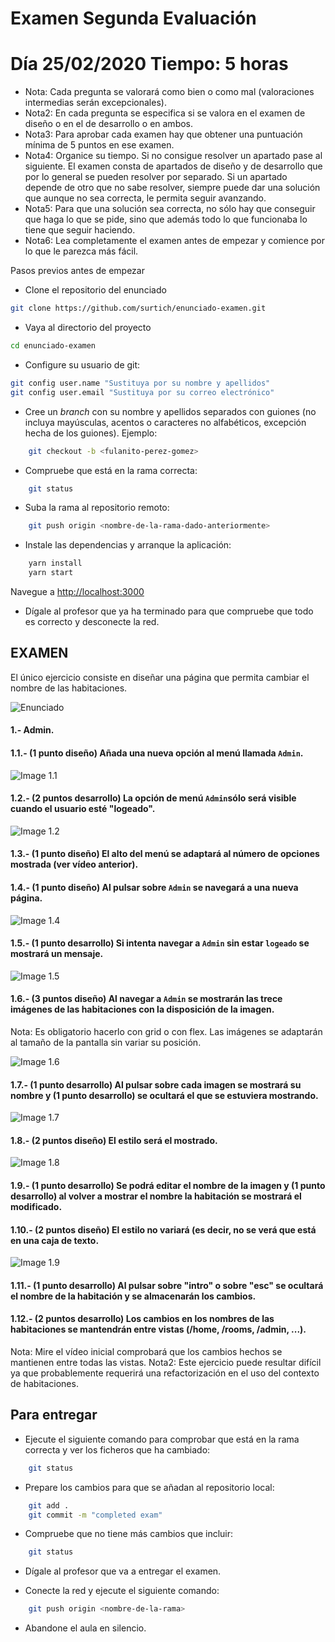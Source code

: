 # Examen Segunda Evaluación

# Día 25/02/2020 Tiempo: 5 horas

- Nota: Cada pregunta se valorará como bien o como mal (valoraciones intermedias serán excepcionales).
- Nota2: En cada pregunta se especifica si se valora en el examen de diseño o en el de desarrollo o en ambos.
- Nota3: Para aprobar cada examen hay que obtener una puntuación mínima de 5 puntos en ese examen.
- Nota4: Organice su tiempo. Si no consigue resolver un apartado pase al siguiente. El examen consta de apartados de diseño y de desarrollo que por lo general se pueden resolver por separado. Si un apartado depende de otro que no sabe resolver, siempre puede dar una solución que aunque no sea correcta, le permita seguir avanzando.
- Nota5: Para que una solución sea correcta, no sólo hay que conseguir que haga lo que se pide, sino que además todo lo que funcionaba lo tiene que seguir haciendo.
- Nota6: Lea completamente el examen antes de empezar y comience por lo que le parezca más fácil.

Pasos previos antes de empezar

- Clone el repositorio del enunciado

```bash
git clone https://github.com/surtich/enunciado-examen.git
```

- Vaya al directorio del proyecto

```bash
cd enunciado-examen
```

- Configure su usuario de git:

```bash
git config user.name "Sustituya por su nombre y apellidos"
git config user.email "Sustituya por su correo electrónico"
```

- Cree un _branch_ con su nombre y apellidos separados con guiones (no incluya mayúsculas, acentos o caracteres no alfabéticos, excepción hecha de los guiones). Ejemplo:

```bash
    git checkout -b <fulanito-perez-gomez>
```

- Compruebe que está en la rama correcta:

```bash
    git status
```

- Suba la rama al repositorio remoto:

```bash
    git push origin <nombre-de-la-rama-dado-anteriormente>
```

- Instale las dependencias y arranque la aplicación:

```bash
    yarn install
    yarn start
```

Navegue a [http://localhost:3000](http://localhost:3000)

- Dígale al profesor que ya ha terminado para que compruebe que todo es correcto y desconecte la red.

## EXAMEN

El único ejercicio consiste en diseñar una página que permita cambiar el nombre de las habitaciones.

![Enunciado](./enunciado/examen.gif)

#### 1.- Admin.

#### 1.1.- (1 punto diseño) Añada una nueva opción al menú llamada `Admin`.

![Image 1.1](./enunciado/image1.1.png)

#### 1.2.- (2 puntos desarrollo) La opción de menú `Admin`sólo será visible cuando el usuario esté "logeado".

![Image 1.2](./enunciado/image1.2.gif)

#### 1.3.- (1 punto diseño) El alto del menú se adaptará al número de opciones mostrada (ver vídeo anterior).

#### 1.4.- (1 punto diseño) Al pulsar sobre `Admin` se navegará a una nueva página.

![Image 1.4](./enunciado/image1.4.gif)

#### 1.5.- (1 punto desarrollo) Si intenta navegar a `Admin` sin estar `logeado` se mostrará un mensaje.

![Image 1.5](./enunciado/image1.5.gif)

#### 1.6.- (3 puntos diseño) Al navegar a `Admin` se mostrarán las trece imágenes de las habitaciones con la disposición de la imagen.

Nota: Es obligatorio hacerlo con grid o con flex. Las imágenes se adaptarán al tamaño de la pantalla sin variar su posición.

![Image 1.6](./enunciado/image1.6.png)

#### 1.7.- (1 punto desarrollo) Al pulsar sobre cada imagen se mostrará su nombre y (1 punto desarrollo) se ocultará el que se estuviera mostrando.

![Image 1.7](./enunciado/image1.7.gif)

#### 1.8.- (2 puntos diseño) El estilo será el mostrado.

![Image 1.8](./enunciado/image1.8.png)

#### 1.9.- (1 punto desarrollo) Se podrá editar el nombre de la imagen y (1 punto desarrollo) al volver a mostrar el nombre la habitación se mostrará el modificado.

#### 1.10.- (2 puntos diseño) El estilo no variará (es decir, no se verá que está en una caja de texto.

![Image 1.9](./enunciado/image1.9.gif)

#### 1.11.- (1 punto desarrollo) Al pulsar sobre "intro" o sobre "esc" se ocultará el nombre de la habitación y se almacenarán los cambios.

#### 1.12.- (2 puntos desarrollo) Los cambios en los nombres de las habitaciones se mantendrán entre vistas (/home, /rooms, /admin, ...).

Nota: Mire el vídeo inicial comprobará que los cambios hechos se mantienen entre todas las vistas.
Nota2: Este ejercicio puede resultar difícil ya que probablemente requerirá una refactorización en el uso del contexto de habitaciones.

## Para entregar

- Ejecute el siguiente comando para comprobar que está en la rama correcta y ver los ficheros que ha cambiado:

```bash
    git status
```

- Prepare los cambios para que se añadan al repositorio local:

```bash
    git add .
    git commit -m "completed exam"
```

- Compruebe que no tiene más cambios que incluir:

```bash
    git status
```

- Dígale al profesor que va a entregar el examen.

- Conecte la red y ejecute el siguiente comando:

```bash
    git push origin <nombre-de-la-rama>
```

- Abandone el aula en silencio.
